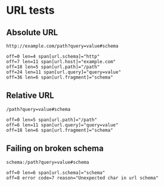 # URL tests

## Absolute URL

```url
http://example.com/path?query=value#schema
```

```log
off=0 len=4 span[url.schema]="http"
off=7 len=11 span[url.host]="example.com"
off=18 len=5 span[url.path]="/path"
off=24 len=11 span[url.query]="query=value"
off=36 len=6 span[url.fragment]="schema"
```

## Relative URL

```url
/path?query=value#schema
```

```log
off=0 len=5 span[url.path]="/path"
off=6 len=11 span[url.query]="query=value"
off=18 len=6 span[url.fragment]="schema"
```

## Failing on broken schema

<!-- meta={"noScan": true} -->
```url
schema:/path?query=value#schema
```

```log
off=0 len=6 span[url.schema]="schema"
off=8 error code=7 reason="Unexpected char in url schema"
```
